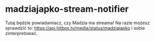 # madziajapko-stream-notifier
Tutaj będzie powiadamiacz, czy Madzia ma streama! Na razie możesz sprawdzić to: https://api.hitbox.tv/media/status/madziajapko i sobie zinterpretować.
